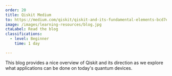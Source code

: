 ```yaml
---
order: 20
title: Qiskit Medium
to: https://medium.com/qiskit/qiskit-and-its-fundamental-elements-bcd7ead80492
image: /images/learning-resources/blog.jpg
ctaLabel: Read the blog
classifications:
  - level: Beginner
    time: 1 day

---
```

This blog provides a nice overview of Qiskit and its direction as we explore what applications can be done on today's quantum devices.
